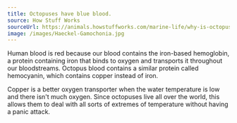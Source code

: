 ```yaml
---
title: Octopuses have blue blood.
source: How Stuff Works
sourceUrl: https://animals.howstuffworks.com/marine-life/why-is-octopus-blood-blue.htm
image: /images/Haeckel-Gamochonia.jpg
---
```


Human blood is red because our blood contains the iron-based hemoglobin, a protein containing iron that binds to oxygen and transports it throughout our bloodstreams. Octopus blood contains a similar protein called hemocyanin, which contains copper instead of iron.

Copper is a better oxygen transporter when the water temperature is low and there isn't much oxygen. Since octopuses live all over the world, this allows them to deal with all sorts of extremes of temperature without having a panic attack.
